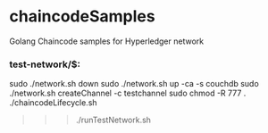 # chaincodeSamples
Golang Chaincode samples for Hyperledger network

### test-network/$:

sudo ./network.sh down
sudo ./network.sh up -ca -s couchdb
sudo ./network.sh createChannel -c testchannel
sudo chmod -R 777 .
./chaincodeLifecycle.sh

>>> ./runTestNetwork.sh
